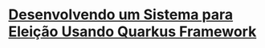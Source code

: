 # [Desenvolvendo um Sistema para Eleição Usando Quarkus Framework](https://web.dio.me/project/desenvolvendo-um-sistema-para-eleicao-usando-quarkus-framework/learning/068d05c7-fcd2-48bb-a19e-f7b9174a4bcc)

